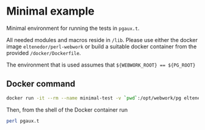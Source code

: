 # Minimal example

Minimal environment for running the tests in `pgaux.t`. 

All needed modules and macros reside in `/lib`. Please use either the docker image `eltenedor/perl-webwork` or build a suitable docker container from the provided `/docker/Dockerfile`. 

The environment that is used assumes that `${WEBWORK_ROOT} == ${PG_ROOT}`

## Docker command

```bash
docker run -it --rm --name minimal-test -v `pwd`:/opt/webwork/pg eltenedor/perl-webwork:latest
```

Then, from the shell of the Docker container run

```bash
perl pgaux.t
```

